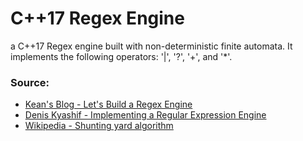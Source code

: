 # C++17 Regex Engine
a C++17 Regex engine built with non-deterministic finite automata. It implements the following operators: '|', '?', '+', and '*'.

### Source:
- [Kean's Blog - Let's Build a Regex Engine](https://kean.blog/post/lets-build-regex)
- [Denis Kyashif - Implementing a Regular Expression Engine](https://deniskyashif.com/2019/02/17/implementing-a-regular-expression-engine/)
- [Wikipedia - Shunting yard algorithm](https://en.wikipedia.org/wiki/Shunting_yard_algorithm)
